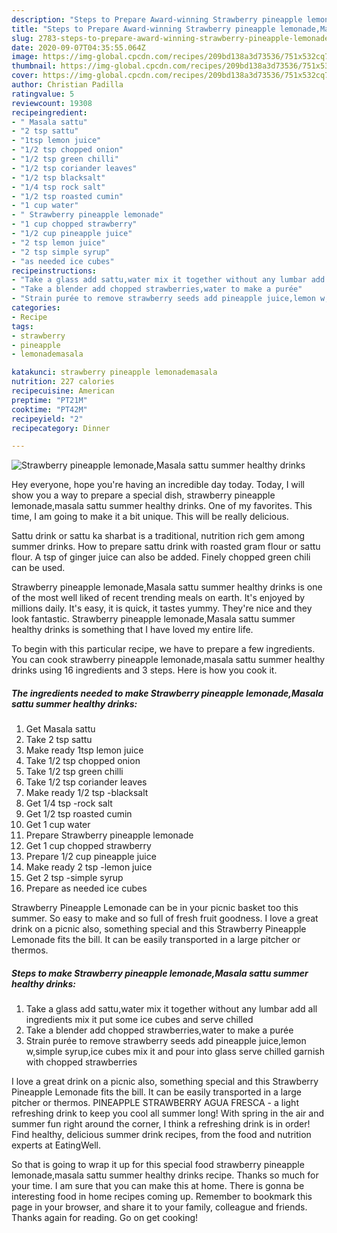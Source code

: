 ```yaml
---
description: "Steps to Prepare Award-winning Strawberry pineapple lemonade,Masala sattu summer healthy drinks"
title: "Steps to Prepare Award-winning Strawberry pineapple lemonade,Masala sattu summer healthy drinks"
slug: 2783-steps-to-prepare-award-winning-strawberry-pineapple-lemonade-masala-sattu-summer-healthy-drinks
date: 2020-09-07T04:35:55.064Z
image: https://img-global.cpcdn.com/recipes/209bd138a3d73536/751x532cq70/strawberry-pineapple-lemonademasala-sattu-summer-healthy-drinks-recipe-main-photo.jpg
thumbnail: https://img-global.cpcdn.com/recipes/209bd138a3d73536/751x532cq70/strawberry-pineapple-lemonademasala-sattu-summer-healthy-drinks-recipe-main-photo.jpg
cover: https://img-global.cpcdn.com/recipes/209bd138a3d73536/751x532cq70/strawberry-pineapple-lemonademasala-sattu-summer-healthy-drinks-recipe-main-photo.jpg
author: Christian Padilla
ratingvalue: 5
reviewcount: 19308
recipeingredient:
- " Masala sattu"
- "2 tsp sattu"
- "1tsp lemon juice"
- "1/2 tsp chopped onion"
- "1/2 tsp green chilli"
- "1/2 tsp coriander leaves"
- "1/2 tsp blacksalt"
- "1/4 tsp rock salt"
- "1/2 tsp roasted cumin"
- "1 cup water"
- " Strawberry pineapple lemonade"
- "1 cup chopped strawberry"
- "1/2 cup pineapple juice"
- "2 tsp lemon juice"
- "2 tsp simple syrup"
- "as needed ice cubes"
recipeinstructions:
- "Take a glass add sattu,water mix it together without any lumbar add all ingredients mix it put some ice cubes and serve chilled"
- "Take a blender add chopped strawberries,water to make a purée"
- "Strain purée to remove strawberry seeds add pineapple juice,lemon w,simple syrup,ice cubes mix it and pour into glass serve chilled garnish with chopped strawberries"
categories:
- Recipe
tags:
- strawberry
- pineapple
- lemonademasala

katakunci: strawberry pineapple lemonademasala 
nutrition: 227 calories
recipecuisine: American
preptime: "PT21M"
cooktime: "PT42M"
recipeyield: "2"
recipecategory: Dinner

---
```



![Strawberry pineapple lemonade,Masala sattu summer healthy drinks](https://img-global.cpcdn.com/recipes/209bd138a3d73536/751x532cq70/strawberry-pineapple-lemonademasala-sattu-summer-healthy-drinks-recipe-main-photo.jpg)

Hey everyone, hope you're having an incredible day today. Today, I will show you a way to prepare a special dish, strawberry pineapple lemonade,masala sattu summer healthy drinks. One of my favorites. This time, I am going to make it a bit unique. This will be really delicious.

Sattu drink or sattu ka sharbat is a traditional, nutrition rich gem among summer drinks. How to prepare sattu drink with roasted gram flour or sattu flour. A tsp of ginger juice can also be added. Finely chopped green chili can be used.

Strawberry pineapple lemonade,Masala sattu summer healthy drinks is one of the most well liked of recent trending meals on earth. It's enjoyed by millions daily. It's easy, it is quick, it tastes yummy. They're nice and they look fantastic. Strawberry pineapple lemonade,Masala sattu summer healthy drinks is something that I have loved my entire life.


To begin with this particular recipe, we have to prepare a few ingredients. You can cook strawberry pineapple lemonade,masala sattu summer healthy drinks using 16 ingredients and 3 steps. Here is how you cook it.

<!--inarticleads1-->

##### The ingredients needed to make Strawberry pineapple lemonade,Masala sattu summer healthy drinks:

1. Get  Masala sattu
1. Take 2 tsp sattu
1. Make ready 1tsp lemon juice
1. Take 1/2 tsp chopped onion
1. Take 1/2 tsp green chilli
1. Take 1/2 tsp coriander leaves
1. Make ready 1/2 tsp -blacksalt
1. Get 1/4 tsp -rock salt
1. Get 1/2 tsp roasted cumin
1. Get 1 cup water
1. Prepare  Strawberry pineapple lemonade
1. Get 1 cup chopped strawberry
1. Prepare 1/2 cup pineapple juice
1. Make ready 2 tsp -lemon juice
1. Get 2 tsp -simple syrup
1. Prepare as needed ice cubes


Strawberry Pineapple Lemonade can be in your picnic basket too this summer. So easy to make and so full of fresh fruit goodness. I love a great drink on a picnic also, something special and this Strawberry Pineapple Lemonade fits the bill. It can be easily transported in a large pitcher or thermos. 

<!--inarticleads2-->

##### Steps to make Strawberry pineapple lemonade,Masala sattu summer healthy drinks:

1. Take a glass add sattu,water mix it together without any lumbar add all ingredients mix it put some ice cubes and serve chilled
1. Take a blender add chopped strawberries,water to make a purée
1. Strain purée to remove strawberry seeds add pineapple juice,lemon w,simple syrup,ice cubes mix it and pour into glass serve chilled garnish with chopped strawberries


I love a great drink on a picnic also, something special and this Strawberry Pineapple Lemonade fits the bill. It can be easily transported in a large pitcher or thermos. PINEAPPLE STRAWBERRY AGUA FRESCA - a light refreshing drink to keep you cool all summer long! With spring in the air and summer fun right around the corner, I think a refreshing drink is in order! Find healthy, delicious summer drink recipes, from the food and nutrition experts at EatingWell. 

So that is going to wrap it up for this special food strawberry pineapple lemonade,masala sattu summer healthy drinks recipe. Thanks so much for your time. I am sure that you can make this at home. There is gonna be interesting food in home recipes coming up. Remember to bookmark this page in your browser, and share it to your family, colleague and friends. Thanks again for reading. Go on get cooking!
